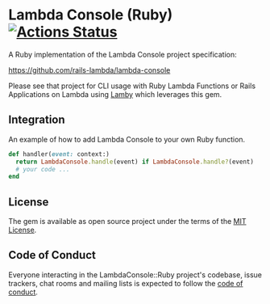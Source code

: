 # Lambda Console (Ruby) [![Actions Status](https://github.com/rails-lambda/lambda-console-ruby/workflows/CI/CD/badge.svg)](https://github.com/rails-lambda/lambda-console-ruby/actions) 

A Ruby implementation of the Lambda Console project specification:

https://github.com/rails-lambda/lambda-console

Please see that project for CLI usage with Ruby Lambda Functions or Rails Applications on Lambda using [Lamby](https://github.com/rails-lambda/lamby) which leverages this gem.

## Integration

An example of how to add Lambda Console to your own Ruby function.

```ruby
def handler(event: context:)
  return LambdaConsole.handle(event) if LambdaConsole.handle?(event)
  # your code ...
end
```

## License

The gem is available as open source project under the terms of the [MIT License](https://opensource.org/licenses/MIT).

## Code of Conduct

Everyone interacting in the LambdaConsole::Ruby project's codebase, issue trackers, chat rooms and mailing lists is expected to follow the [code of conduct](https://github.com/metaskills/lambda-console-ruby/blob/main/CODE_OF_CONDUCT.md).
